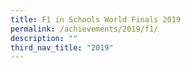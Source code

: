 ```yaml
---
title: F1 in Schools World Finals 2019
permalink: /achievements/2019/f1/
description: ""
third_nav_title: "2019"
---
```

